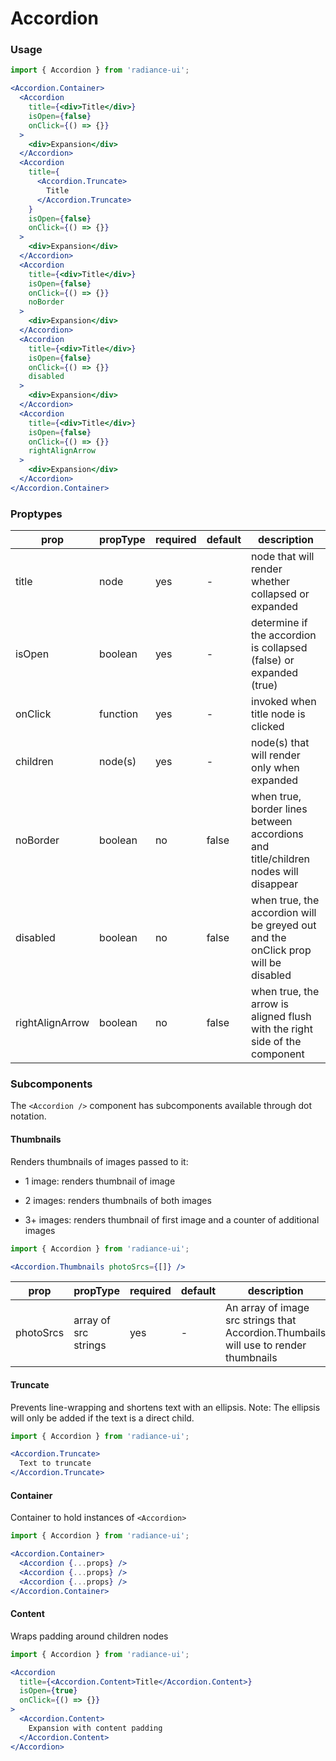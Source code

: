 # Accordion
### Usage

```jsx
import { Accordion } from 'radiance-ui';

<Accordion.Container>
  <Accordion
    title={<div>Title</div>}
    isOpen={false}
    onClick={() => {}}
  >
    <div>Expansion</div>
  </Accordion>
  <Accordion
    title={
      <Accordion.Truncate>
        Title
      </Accordion.Truncate>
    }
    isOpen={false}
    onClick={() => {}}
  >
    <div>Expansion</div>
  </Accordion>
  <Accordion
    title={<div>Title</div>}
    isOpen={false}
    onClick={() => {}}
    noBorder
  >
    <div>Expansion</div>
  </Accordion>
  <Accordion
    title={<div>Title</div>}
    isOpen={false}
    onClick={() => {}}
    disabled
  >
    <div>Expansion</div>
  </Accordion>
  <Accordion
    title={<div>Title</div>}
    isOpen={false}
    onClick={() => {}}
    rightAlignArrow
  >
    <div>Expansion</div>
  </Accordion>
</Accordion.Container>

```

<!-- STORY -->

### Proptypes
| prop            | propType | required | default | description                                                                                                                  |
|-----------------|----------|----------|---------|------------------------------------------------------------------------------------------------------------------------------|
| title           | node     | yes      | -       | node that will render whether collapsed or expanded |
| isOpen          | boolean  | yes      | -       | determine if the accordion is collapsed (false) or expanded (true) |
| onClick         | function | yes      | -       | invoked when title node is clicked |
| children        | node(s)  | yes      | -       | node(s) that will render only when expanded |
| noBorder        | boolean  | no       | false   | when true, border lines between accordions and title/children nodes will disappear |
| disabled        | boolean  | no       | false   | when true, the accordion will be greyed out and the onClick prop will be disabled |
| rightAlignArrow | boolean  | no       | false   | when true, the arrow is aligned flush with the right side of the component |


### Subcomponents
The `<Accordion />` component has subcomponents available through dot notation. 

#### Thumbnails
Renders thumbnails of images passed to it: 

- 1 image: renders thumbnail of image

- 2 images: renders thumbnails of both images

- 3+ images: renders thumbnail of first image and a counter of additional images

```jsx
import { Accordion } from 'radiance-ui';

<Accordion.Thumbnails photoSrcs={[]} />
```

| prop      | propType             | required | default | description                                                                                                                  |
|-----------|----------------------|----------|---------|------------------------------------------------------------------------------------------------------------------------------|
| photoSrcs | array of src strings | yes      | -       | An array of image src strings that Accordion.Thumbails will use to render thumbnails |


#### Truncate
Prevents line-wrapping and shortens text with an ellipsis. Note: The ellipsis will only
be added if the text is a direct child.

```jsx
import { Accordion } from 'radiance-ui';

<Accordion.Truncate>
  Text to truncate
</Accordion.Truncate>
```

#### Container
Container to hold instances of `<Accordion>`

```jsx
import { Accordion } from 'radiance-ui';

<Accordion.Container> 
  <Accordion {...props} />
  <Accordion {...props} />
  <Accordion {...props} />
</Accordion.Container>
```

#### Content
Wraps padding around children nodes

```jsx
import { Accordion } from 'radiance-ui';

<Accordion
  title={<Accordion.Content>Title</Accordion.Content>}
  isOpen={true}
  onClick={() => {}}
>
  <Accordion.Content>
    Expansion with content padding
  </Accordion.Content>
</Accordion>
```
